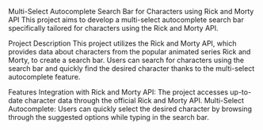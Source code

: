 Multi-Select Autocomplete Search Bar for Characters using Rick and Morty API
This project aims to develop a multi-select autocomplete search bar specifically tailored for characters using the Rick and Morty API.

Project Description
This project utilizes the Rick and Morty API, which provides data about characters from the popular animated series Rick and Morty, to create a search bar. Users can search for characters using the search bar and quickly find the desired character thanks to the multi-select autocomplete feature.

Features
Integration with Rick and Morty API: The project accesses up-to-date character data through the official Rick and Morty API.
Multi-Select Autocomplete: Users can quickly select the desired character by browsing through the suggested options while typing in the search bar.
